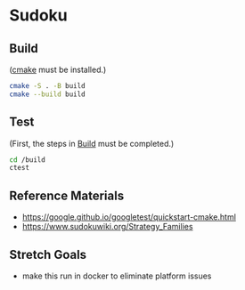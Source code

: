 # Sudoku

## Build
([cmake](https://cmake.org/install/) must be installed.)
``` sh
cmake -S . -B build
cmake --build build
```

## Test
(First, the steps in [Build](#build) must be completed.)
``` sh
cd /build
ctest
```

## Reference Materials
- https://google.github.io/googletest/quickstart-cmake.html
- https://www.sudokuwiki.org/Strategy_Families

## Stretch Goals
- make this run in docker to eliminate platform issues